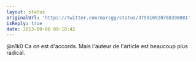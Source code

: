 ```yaml
---
layout: status
originalUrl: 'https://twitter.com/marcgg/status/375910920788398081'
isReply: true
date: 2013-09-06 09:18:42
---
```


@n1k0 Ca on est d'accords. Mais l'auteur de l'article est beaucoup plus radical.
